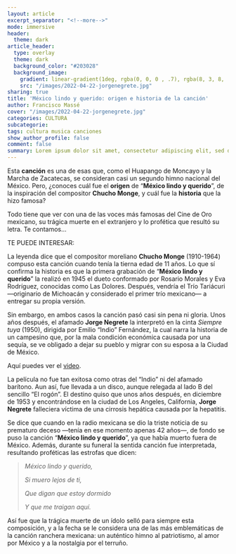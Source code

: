 ```yaml
---
layout: article
excerpt_separator: "<!--more-->"
mode: immersive
header:
  theme: dark
article_header:
  type: overlay
  theme: dark
  background_color: "#203028"
  background_image:
    gradient: linear-gradient(1deg, rgba(0, 0, 0 , .7), rgba(8, 3, 8, .9))
    src: "/images/2022-04-22-jorgenegrete.jpg"
sharing: true
title: 'México lindo y querido: origen e historia de la canción'
author: Francisco Massé
cover: "/images/2022-04-22-jorgenegrete.jpg"
categories: CULTURA
subcategorie:
tags: cultura musica canciones
show_author_profile: false
comment: false
summary: Lorem ipsum dolor sit amet, consectetur adipiscing elit, sed do eiusmod tempor incididunt ut labore et dolore magna aliqua. Quis auctor elit sed vulputate mi sit. 
---
```

Esta **canción** es una de esas que, como el Huapango de Moncayo y la Marcha de Zacatecas, se consideran casi un segundo himno nacional del México. Pero, ¿conoces cuál fue el **origen** de “**México lindo y querido**”, de la inspiración del compositor **Chucho Monge**, y cuál fue la **historia** que la hizo famosa?

Todo tiene que ver con una de las voces más famosas del Cine de Oro mexicano, su trágica muerte en el extranjero y lo profética que resultó su letra. Te contamos…

TE PUEDE INTERESAR:

La leyenda dice que el compositor moreliano **Chucho Monge** (1910-1964) compuso esta canción cuando tenía la tierna edad de 11 años. Lo que sí confirma la historia es que la primera grabación de “**México lindo y querido**” la realizó en 1945 el dueto conformado por Rosario Morales y Eva Rodríguez, conocidas como Las Dolores. Después, vendría el Trío Tariácuri —originario de Michoacán y considerado el primer trío mexicano— a entregar su propia versión.

Sin embargo, en ambos casos la canción pasó casi sin pena ni gloria. Unos años después, el afamado **Jorge Negrete** la interpretó en la cinta _Siempre tuya_ (1950), dirigida por Emilio “Indio” Fernández, la cual narra la historia de un campesino que, por la mala condición económica causada por una sequía, se ve obligado a dejar su pueblo y migrar con su esposa a la Ciudad de México.

Aquí puedes ver el [video](https://www.youtube.com/watch?v=ysSvX21PYBs).

La película no fue tan exitosa como otras del “Indio” ni del afamado barítono. Aun así, fue llevada a un disco, aunque relegada al lado B del sencillo “El rogón”. El destino quiso que unos años después, en diciembre de 1953 y encontrándose en la ciudad de Los Angeles, California, **Jorge Negrete** falleciera víctima de una cirrosis hepática causada por la hepatitis.

Se dice que cuando en la radio mexicana se dio la triste noticia de su prematuro deceso —tenía en ese momento apenas 42 años—, de fondo se puso la canción “**México lindo y querido**”, ya que había muerto fuera de México. Además, durante su funeral la sentida canción fue interpretada, resultando proféticas las estrofas que dicen:

> _México lindo y querido,_
>
> _Si muero lejos de ti,_
>
> _Que digan que estoy dormido_
>
> _Y que me traigan aquí._

Así fue que la trágica muerte de un ídolo selló para siempre esta composición, y a la fecha se le considera una de las más emblemáticas de la canción ranchera mexicana: un auténtico himno al patriotismo, al amor por México y a la nostalgia por el terruño.
